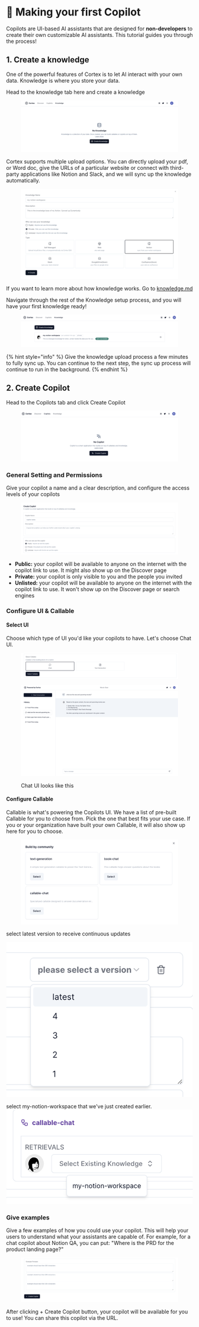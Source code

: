 # 🛫 Making your first Copilot

Copilots are UI-based AI assistants that are designed for **non-developers** to create their own customizable AI assistants. This tutorial guides you through the process!

## 1. Create a knowledge

One of the powerful features of Cortex is to let AI interact with your own data. Knowledge is where you store your data.&#x20;

Head to the knowledge tab here and create a knowledge

<figure><img src="../.gitbook/assets/image (5).png" alt=""><figcaption></figcaption></figure>

Cortex supports multiple upload options. You can directly upload your pdf, or Word doc, give the URLs of a particular website or connect with third-party applications like Notion and Slack, and we will sync up the knowledge automatically.&#x20;

<figure><img src="../.gitbook/assets/image (13).png" alt=""><figcaption></figcaption></figure>

If you want to learn more about how knowledge works. Go to [knowledge.md](../fundamentals/knowledge.md "mention")

Navigate through the rest of the Knowledge setup process, and you will have your first knowledge ready!&#x20;

<figure><img src="../.gitbook/assets/image (29).png" alt=""><figcaption></figcaption></figure>

{% hint style="info" %}
Give the knowledge upload process a few minutes to fully sync up. You can continue to the next step, the sync up process will continue to run in the background.
{% endhint %}

## 2. Create Copilot

Head to the Copilots tab and click Create Copilot

<figure><img src="../.gitbook/assets/image (10).png" alt=""><figcaption></figcaption></figure>

### General Setting and Permissions

Give your copilot a name and a clear description, and configure the access levels of your copilots

<figure><img src="../.gitbook/assets/image (21).png" alt=""><figcaption></figcaption></figure>

* **Public:** your copilot will be available to anyone on the internet with the copilot link to use. It might also show up on the Discover page&#x20;
* **Private:** your copilot is only visible to you and the people you invited
* **Unlisted:** your copilot will be available to anyone on the internet with the copilot link to use. It won't show up on the Discover page or search engines &#x20;

### Configure UI & Callable&#x20;

#### Select UI

Choose which type of UI you'd like your copilots to have. Let's choose Chat UI.&#x20;

<figure><img src="../.gitbook/assets/image (18).png" alt=""><figcaption></figcaption></figure>

<figure><img src="../.gitbook/assets/image (26).png" alt=""><figcaption><p>Chat UI looks like this</p></figcaption></figure>

#### Configure Callable

Callable is what's powering the Copilots UI. We have a list of pre-built Callable for you to choose from. Pick the one that best fits your use case. If you or your organization have built your own Callable, it will also show up here for you to choose.

<figure><img src="../.gitbook/assets/image (4).png" alt=""><figcaption></figcaption></figure>

select latest version to receive continuous updates

![](<../.gitbook/assets/image (23).png>)

select my-notion-workspace that we've just created earlier.![](<../.gitbook/assets/image (25).png>)

### Give examples

Give a few examples of how you could use your copilot. This will help your users to understand what your assistants are capable of. For example, for a chat copilot about Notion QA, you can put: "Where is the PRD for the product landing page?"

<figure><img src="../.gitbook/assets/image.png" alt=""><figcaption></figcaption></figure>

After clicking + Create Copilot button, your copilot will be available for you to use! You can share this copilot via the URL.&#x20;
